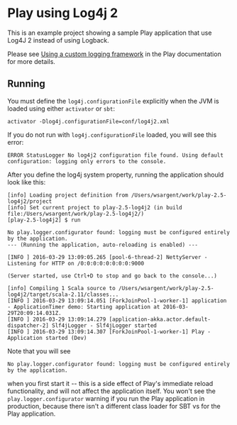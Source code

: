# Play using Log4j 2

This is an example project showing a sample Play application that use Log4J 2 instead of using Logback.

Please see [Using a custom logging framework](https://www.playframework.com/documentation/2.5.x/SettingsLogger#Using-a-Custom-Logging-Framework) in the Play documentation for more details.

## Running

You must define the `log4j.configurationFile` explicitly when the JVM is loaded using either `activator` or `sbt`:

```
activator -Dlog4j.configurationFile=conf/log4j2.xml
```

If you do not run with `log4j.configurationFile` loaded, you will see this error:


```
ERROR StatusLogger No log4j2 configuration file found. Using default configuration: logging only errors to the console.
```

After you define the log4j system property, running the application should look like this:

```
[info] Loading project definition from /Users/wsargent/work/play-2.5-log4j2/project
[info] Set current project to play-2.5-log4j2 (in build file:/Users/wsargent/work/play-2.5-log4j2/)
[play-2.5-log4j2] $ run

No play.logger.configurator found: logging must be configured entirely by the application.
--- (Running the application, auto-reloading is enabled) ---

[INFO ] 2016-03-29 13:09:05.265 [pool-6-thread-2] NettyServer - Listening for HTTP on /0:0:0:0:0:0:0:0:9000

(Server started, use Ctrl+D to stop and go back to the console...)

[info] Compiling 1 Scala source to /Users/wsargent/work/play-2.5-log4j2/target/scala-2.11/classes...
[INFO ] 2016-03-29 13:09:14.051 [ForkJoinPool-1-worker-1] application - ApplicationTimer demo: Starting application at 2016-03-29T20:09:14.031Z.
[INFO ] 2016-03-29 13:09:14.279 [application-akka.actor.default-dispatcher-2] Slf4jLogger - Slf4jLogger started
[INFO ] 2016-03-29 13:09:14.307 [ForkJoinPool-1-worker-1] Play - Application started (Dev)
````

Note that you will see

```
No play.logger.configurator found: logging must be configured entirely by the application.
```

when you first start it -- this is a side effect of Play's immediate reload functionality, and will not affect the application itself.  You won't see the `play.logger.configurator`  warning if you run the Play application in production, because there isn't a different class loader for SBT vs for the Play application.
